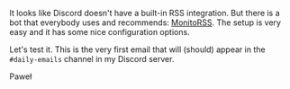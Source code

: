 It looks like Discord doesn't have a built-in RSS integration. But there is
a bot that everybody uses and recommends: [MonitoRSS](https://monitorss.xyz/).
The setup is very easy and it has some nice configuration options.


Let's test it. This is the very first email that will (should) appear in
the `#daily-emails` channel in my Discord server.


Paweł

